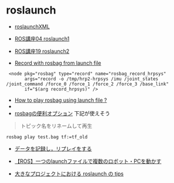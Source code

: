 # roslaunch

- [roslaunchXML](http://wiki.ros.org/roslaunch/XML)

- [ROS講座04 roslaunch1](https://qiita.com/srs/items/d7b0be3392a3a224b02f)

- [ROS講座19 roslaunch2](https://qiita.com/srs/items/e7882078b8cf11dc51fb)
- [Record with rosbag from launch file](https://answers.ros.org/question/52773/record-with-rosbag-from-launch-file/#:~:text=Record%20with%20rosbag%20from%20launch%20file)
```
 <node pkg="rosbag" type="record" name="rosbag_record_hrpsys"
       args="record -o /tmp/hrp2-hrpsys /imu /joint_states /joint_command /force_0 /force_1 /force_2 /force_3 /base_link"
       if="$(arg record_hrpsys)" />
```

- [How to play rosbag using launch file ?](https://answers.ros.org/question/62811/how-to-play-rosbag-using-launch-file/)
- 
- [rosbagの便利オプション](https://ppdr.softether.net/ros-rosbag-options)
下記が使えそう
>トピック名をリネームして再生
```
rosbag play test.bag tf:=tf_old
```
- [データを記録し，リプレイをする](http://wiki.ros.org/ja/ROS/Tutorials/Recording%20and%20playing%20back%20data)

- [【ROS】一つのlaunchファイルで複数のロボット・PCを動かす](https://b.ueda.tech/?post=20190706_ros)

- [大きなプロジェクトにおける roslaunch の tips](http://wiki.ros.org/ja/roslaunch/Tutorials/Roslaunch%20tips%20for%20larger%20projects)
